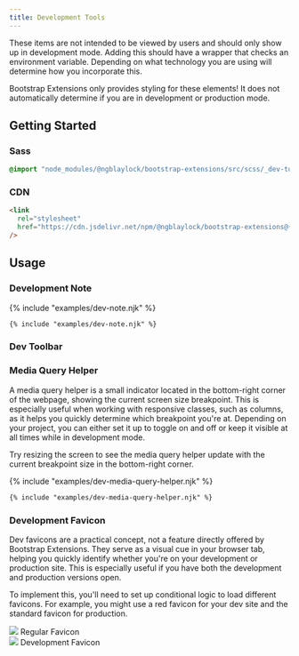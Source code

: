 ```yaml
---
title: Development Tools
---
```


These items are not intended to be viewed by users and should only show up in development mode. Adding this should have a wrapper that checks an environment variable. Depending on what technology you are using will determine how you incorporate this. 

<div class="alert alert-warning">
Bootstrap Extensions only provides styling for these elements! It does not automatically determine if you are in development or production mode.
</div>

## Getting Started

### Sass

```scss
@import "node_modules/@ngblaylock/bootstrap-extensions/src/scss/_dev-tools.scss";
```

### CDN

```html
<link
  rel="stylesheet"
  href="https://cdn.jsdelivr.net/npm/@ngblaylock/bootstrap-extensions@{{pkg.version}}/dist/css/dev-tools.min.css"
/>
```

## Usage

### Development Note

{% include "examples/dev-note.njk" %}

```html
{% include "examples/dev-note.njk" %}
```

### Dev Toolbar

### Media Query Helper

A media query helper is a small indicator located in the bottom-right corner of the webpage, showing the current screen size breakpoint. This is especially useful when working with responsive classes, such as columns, as it helps you quickly determine which breakpoint you're at. Depending on your project, you can either set it up to toggle on and off or keep it visible at all times while in development mode.

Try resizing the screen to see the media query helper update with the current breakpoint size in the bottom-right corner.

{% include "examples/dev-media-query-helper.njk" %}

```html
{% include "examples/dev-media-query-helper.njk" %}
```

### Development Favicon

Dev favicons are a practical concept, not a feature directly offered by Bootstrap Extensions. They serve as a visual cue in your browser tab, helping you quickly identify whether you're on your development or production site. This is especially useful if you have both the development and production versions open.

To implement this, you'll need to set up conditional logic to load different favicons. For example, you might use a red favicon for your dev site and the standard favicon for production.

<div class="row">
  <div class="col-sm-6">
    <div class="card card-body align-items-center">
      <img src="/favicon.svg" style="max-width: 100px;" />
      Regular Favicon
    </div>
  </div>
  
  <div class="col-sm-6">
    <div class="card card-body align-items-center">
      <img src="/favicon-dev.svg" style="max-width: 100px;" />
      Development Favicon
    </div>
  </div>
</div>